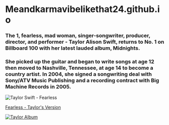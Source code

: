 # Meandkarmavibelikethat24.github.io
### The 1, fearless, mad woman, singer-songwriter, producer, director, and performer - Taylor Alison Swift, returns to No. 1 on Billboard 100 with her latest lauded album, Midnights. 
### She picked up the guitar and began to write songs at age 12 then moved to Nashville, Tennessee, at age 14 to become a country artist. In 2004, she signed a songwriting deal with Sony/ATV Music Publishing and a recording contract with Big Machine Records in 2005.  

![Taylor Swift - Fearless](https://www.rollingstone.com/wp-content/uploads/2022/10/taylor-swift-midnights-press.jpg?w=1581&h=1054&crop=1)

<a href="https://open.spotify.com/album/4hDok0OAJd57SGIT8xuWJH">Fearless - Taylor's Version</a>

[![Taylor Album](https://user-images.githubusercontent.com/99858112/155126762-6e3a0aae-767a-40bd-9aa5-8451e1690d2d.png)](https://open.spotify.com/album/4hDok0OAJd57SGIT8xuWJH)





